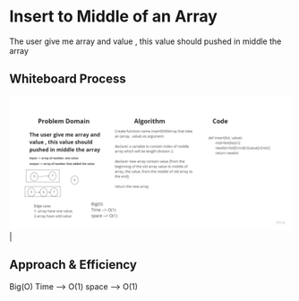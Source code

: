# Insert to Middle of an Array
The user give me array and value , this value should pushed in middle the array

## Whiteboard Process
![array-insert-shift](array-insert-shift.jpg)|

## Approach & Efficiency
Big(O)
Time --> O(1)
space --> O(1)